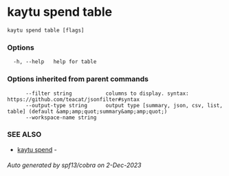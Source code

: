 # kaytu spend table



```
kaytu spend table [flags]
```

### Options

```
  -h, --help   help for table
```

### Options inherited from parent commands

```
      --filter string           columns to display. syntax: https://github.com/teacat/jsonfilter#syntax
      --output-type string      output type [summary, json, csv, list, table] (default &amp;amp;quot;summary&amp;amp;quot;)
      --workspace-name string   
```

### SEE ALSO

* [kaytu spend](kaytu_spend)	 - 

###### Auto generated by spf13/cobra on 2-Dec-2023
